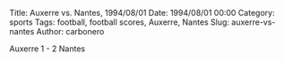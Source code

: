 Title: Auxerre vs. Nantes, 1994/08/01
Date: 1994/08/01 00:00
Category: sports
Tags: football, football scores, Auxerre, Nantes
Slug: auxerre-vs-nantes
Author: carbonero


Auxerre 1 - 2 Nantes
